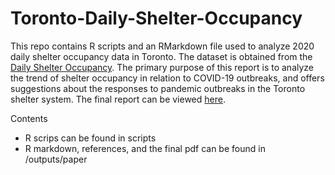 # Toronto-Daily-Shelter-Occupancy

This repo contains R scripts and an RMarkdown file used to analyze 2020 daily shelter occupancy data in Toronto. The dataset is obtained from the [Daily Shelter Occupancy](https://open.toronto.ca/dataset/daily-shelter-occupancy/). The primary purpose of this report is to analyze the trend of shelter occupancy in relation to COVID-19 outbreaks, and offers suggestions about the responses to pandemic outbreaks in the Toronto shelter system. The final report can be viewed [here](https://github.com/macoyo2/Toronto-Daily-Shelter-Occupancy/blob/main/outputs/paper/paper.pdf).

Contents
  * R scrips can be found in scripts
  * R markdown, references, and the final pdf can be found in /outputs/paper
